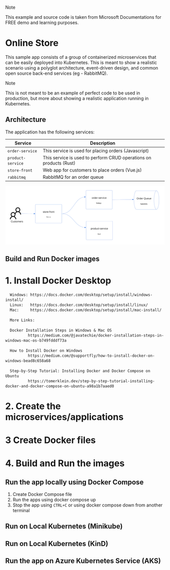 > [!NOTE]
> This example and source code is taken from Microsoft Documentations for FREE demo and learning purposes. 

# Online Store

This sample app consists of a group of containerized microservices that can be easily deployed into Kubernetes. This is meant to show a realistic scenario using a polyglot architecture, event-driven design, and common open source back-end services (eg - RabbitMQ). 


> [!NOTE]
> This is not meant to be an example of perfect code to be used in production, but more about showing a realistic application running in Kubernetes. 

## Architecture

The application has the following services: 

| Service | Description |
| --- | --- |
| `order-service` | This service is used for placing orders (Javascript) |
| `product-service` | This service is used to perform CRUD operations on products (Rust) |
| `store-front` | Web app for customers to place orders (Vue.js) |
| `rabbitmq` | RabbitMQ for an order queue |

![Logical Application Architecture Diagram](assets/store-architecture.png)

## Build and Run Docker images

  # 1. Install Docker Desktop

      Windows: https://docs.docker.com/desktop/setup/install/windows-install/
      Linux:   https://docs.docker.com/desktop/setup/install/linux/
      Mac:     https://docs.docker.com/desktop/setup/install/mac-install/

      More Links:

      Docker Installation Steps in Windows & Mac OS
              https://medium.com/@javatechie/docker-installation-steps-in-windows-mac-os-b749fdddf73a

      How to Install Docker on Windows
              https://medium.com/@supportfly/how-to-install-docker-on-windows-bead8c658a68

      Step-by-Step Tutorial: Installing Docker and Docker Compose on Ubuntu
              https://tomerklein.dev/step-by-step-tutorial-installing-docker-and-docker-compose-on-ubuntu-a98a1b7aaed0

  # 2. Create the microservices/applications 

  # 3  Create Docker files

  # 4. Build and Run the images


## Run the app locally using Docker Compose

  1. Create Docker Compose file
  2. Run the apps using docker compose up
  3. Stop the app using `CTRL+C`  or using docker compose down from another terminal

## Run on Local Kubernetes (Minikube)

## Run on Local Kubernetes (KinD)

## Run the app on Azure Kubernetes Service (AKS)